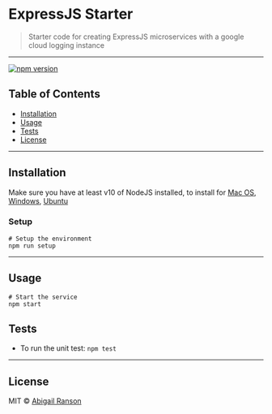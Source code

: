 # ExpressJS Starter

> Starter code for creating ExpressJS microservices with a google cloud logging instance

---

[![npm version][npm-image]][npm-url]

## Table of Contents

- [Installation](#installation)
- [Usage](#usage)
- [Tests](#tests)
- [License](#license)

---

## Installation

Make sure you have at least v10 of NodeJS installed, to install for [Mac OS](https://treehouse.github.io/installation-guides/mac/node-mac.html), [Windows](https://nodejs.org/en/download/), [Ubuntu](https://hackernoon.com/how-to-install-node-js-on-ubuntu-16-04-18-04-using-nvm-node-version-manager-668a7166b854)

### Setup

```
# Setup the environment
npm run setup
```

---

## Usage

```
# Start the service
npm start
```

## Tests

- To run the unit test: `npm test`

---

## License

MIT © [Abigail Ranson](LICENSE)

[npm-image]: https://badge.fury.io/js/npm.svg
[npm-url]: https://badge.fury.io/js/npm
